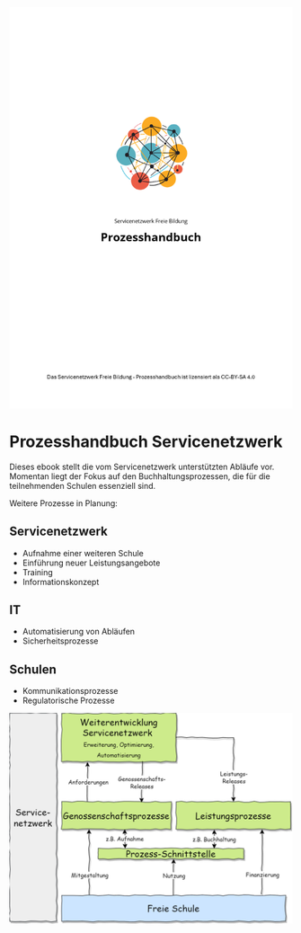 <img class="replacement-image" src="it/assets/titel.png"/>

# Prozesshandbuch Servicenetzwerk

Dieses ebook stellt die vom Servicenetzwerk unterstützten Abläufe vor. Momentan liegt der Fokus auf den Buchhaltungsprozessen, die für die teilnehmenden Schulen essenziell sind.

Weitere Prozesse in Planung:

## Servicenetzwerk
* Aufnahme einer weiteren Schule
* Einführung neuer Leistungsangebote
* Training
* Informationskonzept

## IT
* Automatisierung von Abläufen
* Sicherheitsprozesse

## Schulen
* Kommunikationsprozesse
* Regulatorische Prozesse

![Gliederung der Services](gliederung.png)


